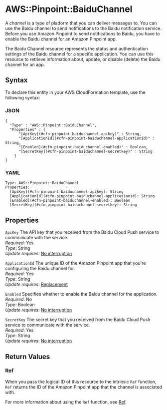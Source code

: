 # AWS::Pinpoint::BaiduChannel<a name="aws-resource-pinpoint-baiduchannel"></a>

A *channel* is a type of platform that you can deliver messages to\. You can use the Baidu channel to send notifications to the Baidu notification service\. Before you use Amazon Pinpoint to send notifications to Baidu, you have to enable the Baidu channel for an Amazon Pinpoint app\.

The Baidu Channel resource represents the status and authentication settings of the Baidu channel for a specific application\. You can use this resource to retrieve information about, update, or disable \(delete\) the Baidu channel for an app\.

## Syntax<a name="aws-resource-pinpoint-baiduchannel-syntax"></a>

To declare this entity in your AWS CloudFormation template, use the following syntax:

### JSON<a name="aws-resource-pinpoint-baiduchannel-syntax.json"></a>

```
{
  "Type" : "AWS::Pinpoint::BaiduChannel",
  "Properties" : {
      "[ApiKey](#cfn-pinpoint-baiduchannel-apikey)" : String,
      "[ApplicationId](#cfn-pinpoint-baiduchannel-applicationid)" : String,
      "[Enabled](#cfn-pinpoint-baiduchannel-enabled)" : Boolean,
      "[SecretKey](#cfn-pinpoint-baiduchannel-secretkey)" : String
    }
}
```

### YAML<a name="aws-resource-pinpoint-baiduchannel-syntax.yaml"></a>

```
Type: AWS::Pinpoint::BaiduChannel
Properties: 
  [ApiKey](#cfn-pinpoint-baiduchannel-apikey): String
  [ApplicationId](#cfn-pinpoint-baiduchannel-applicationid): String
  [Enabled](#cfn-pinpoint-baiduchannel-enabled): Boolean
  [SecretKey](#cfn-pinpoint-baiduchannel-secretkey): String
```

## Properties<a name="aws-resource-pinpoint-baiduchannel-properties"></a>

`ApiKey`  <a name="cfn-pinpoint-baiduchannel-apikey"></a>
The API key that you received from the Baidu Cloud Push service to communicate with the service\.  
*Required*: Yes  
*Type*: String  
*Update requires*: [No interruption](https://docs.aws.amazon.com/AWSCloudFormation/latest/UserGuide/using-cfn-updating-stacks-update-behaviors.html#update-no-interrupt)

`ApplicationId`  <a name="cfn-pinpoint-baiduchannel-applicationid"></a>
The unique ID of the Amazon Pinpoint app that you're configuring the Baidu channel for\.  
*Required*: Yes  
*Type*: String  
*Update requires*: [Replacement](https://docs.aws.amazon.com/AWSCloudFormation/latest/UserGuide/using-cfn-updating-stacks-update-behaviors.html#update-replacement)

`Enabled`  <a name="cfn-pinpoint-baiduchannel-enabled"></a>
Specifies whether to enable the Baidu channel for the application\.  
*Required*: No  
*Type*: Boolean  
*Update requires*: [No interruption](https://docs.aws.amazon.com/AWSCloudFormation/latest/UserGuide/using-cfn-updating-stacks-update-behaviors.html#update-no-interrupt)

`SecretKey`  <a name="cfn-pinpoint-baiduchannel-secretkey"></a>
The secret key that you received from the Baidu Cloud Push service to communicate with the service\.  
*Required*: Yes  
*Type*: String  
*Update requires*: [No interruption](https://docs.aws.amazon.com/AWSCloudFormation/latest/UserGuide/using-cfn-updating-stacks-update-behaviors.html#update-no-interrupt)

## Return Values<a name="aws-resource-pinpoint-baiduchannel-return-values"></a>

### Ref<a name="aws-resource-pinpoint-baiduchannel-return-values-ref"></a>

When you pass the logical ID of this resource to the intrinsic `Ref` function, `Ref` returns the ID of the Amazon Pinpoint app that the channel is associated with\.

For more information about using the `Ref` function, see [Ref](https://docs.aws.amazon.com/AWSCloudFormation/latest/UserGuide/intrinsic-function-reference-ref.html)\.